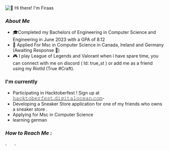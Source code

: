 <img href="https://github.com/firaasahmed" src="Animation4.gif" alt="👋 Hi there! I'm Firaas" title="👋 Hi there! I'm Firaas"/>

<em><h3>About Me</h3></em>

- 🎓Completed my Bachelors of Engineering in Computer Science and Engineering in June 2023 with a GPA of 8.12
- 📃 Applied For Msc in Computer Science in Canada, Ireland and Germany (Awaiting Response 🤞)
- 🎮 I play League of Legends and Valorant when i have spare time, you can connect with me on discord  ( Id: true_st ) or add me as a friend using my RiotId (True #Craft).



<h3>I'm currently</h3>

- Participating in Hacktoberfest ! Sign up at <a href="https://hacktoberfest.digitalocean.com/">𝚑𝚊𝚌𝚔𝚝𝚘𝚋𝚎𝚛𝚏𝚎𝚜𝚝.𝚍𝚒𝚐𝚒𝚝𝚊𝚕𝚘𝚌𝚎𝚊𝚗.𝚌𝚘𝚖</a>- 
- Developing a Sneaker Store application for one of my friends who owns a sneaker store .
- Applying for Msc in Computer Science
- learning german



<em><h3>How to Reach Me :</h3></em>


<a href="https://www.linkedin.com/in/firaasahmed/"> <img src="https://img.icons8.com/color/48/000000/linkedin.png" width="3.5%"/></a> &nbsp; <a href="mailto:firaas.cs@gmail.com" > <img src="https://img.icons8.com/fluent/48/000000/gmail.png" width="3.5%"/></a>&nbsp; &nbsp;




